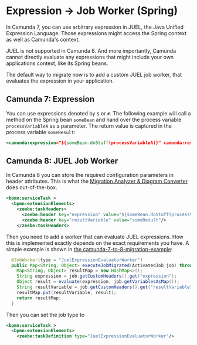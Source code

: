 # Expression &#8594; Job Worker (Spring)

In Camunda 7, you can use arbitrary expression in JUEL, the Java Unified Expression Language. Those expressions might access the Spring context as well as Camunda's context.

JUEL is not supported in Camunda 8. And more importantly, Camunda cannot directly evaluate any expressions that might include your own applications context, like its Spring beans.

The default way to migrate now is to add a custom JUEL job worker, that evaluates the expression in your application.

## Camunda 7: Expression

You can use expressions denoted by `$` or `#`. The following example will call a method on the Spring bean `someBean` and hand over the process variable `processVariableA` as a parameter. The return value is captured in the process variable `someResult`:

```xml
<camunda:expression="${someBean.doStuff(processVariableA)}" camunda:resultVariable="someResult">
```


## Camunda 8: JUEL Job Worker

In Camunda 8 you can store the required configuration parameters in header attributes. This is what the [Migration Analyzer & Diagram Converter](https://github.com/camunda-community-hub/camunda-7-to-8-migration-analyzer) does out-of-the-box.

```xml
<bpmn:serviceTask >
  <bpmn:extensionElements>
    <zeebe:taskHeaders>
      <zeebe:header key="expression" value="${someBean.doStuff(processVariableA)}"/>
      <zeebe:header key="resultVariable" value="someResult"/>
    </zeebe:taskHeaders>
```

Then you need to add a worker that can evaluate JUEL expressions. How this is implemented exactly depends on the exact requirements you have. A simple example is shown in [the camunda-7-to-8-migration-example](https://github.com/camunda-community-hub/camunda-7-to-8-migration-example/blob/main/process-solution-camunda-8/src/main/java/org/camunda/community/migration/example/el/JuelExpressionEvaluatorWorker.java):

```java
  @JobWorker(type = "JuelExpressionEvaluatorWorker")
  public Map<String, Object> executeJobMigrated(ActivatedJob job) throws Exception {
    Map<String, Object> resultMap = new HashMap<>();
    String expression = job.getCustomHeaders().get("expression");
    Object result = evaluate(expression, job.getVariablesAsMap());
    String resultVariable = job.getCustomHeaders().get("resultVariable");
    resultMap.put(resultVariable, result);
    return resultMap;
  }
```

Then you can set the job type to 

```xml
<bpmn:serviceTask >
  <bpmn:extensionElements>
    <zeebe:taskDefinition type="JuelExpressionEvaluatorWorker"/>
```
